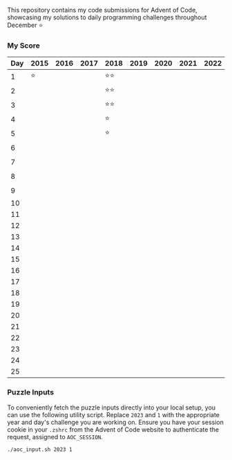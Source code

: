 This repository contains my code submissions for Advent of Code, showcasing my solutions to daily programming challenges throughout December ⭐️

### My Score

| Day | 2015 | 2016 | 2017 | 2018 | 2019 | 2020 | 2021 | 2022 | 2023 |
|-----|------|------|------|------|------|------|------|------|------|
| 1   |  ⭐  |      |      | ⭐⭐  |      |      |      |      | ⭐⭐  |
| 2   |      |      |      | ⭐⭐  |      |      |      |      | ⭐⭐  |
| 3   |      |      |      | ⭐⭐  |      |      |      |      |      |
| 4   |      |      |      | ⭐   |      |      |      |      | ⭐⭐  |
| 5   |      |      |      | ⭐   |      |      |      |      |     |
| 6   |      |      |      |      |      |      |      |      | ⭐⭐    |
| 7   |      |      |      |      |      |      |      |      | ⭐⭐   |
| 8   |      |      |      |      |      |      |      |      | ⭐⭐   |
| 9   |      |      |      |      |      |      |      |      | ⭐⭐    |
| 10  |      |      |      |      |      |      |      |      |      |
| 11  |      |      |      |      |      |      |      |      |       |
| 12  |      |      |      |      |      |      |      |      |       |
| 13  |      |      |      |      |      |      |      |      |       |
| 14  |      |      |      |      |      |      |      |      |       |
| 15  |      |      |      |      |      |      |      |      |       |
| 16  |      |      |      |      |      |      |      |      |       |
| 17  |      |      |      |      |      |      |      |      |       |
| 18  |      |      |      |      |      |      |      |      |       |
| 19  |      |      |      |      |      |      |      |      |       |
| 20  |      |      |      |      |      |      |      |      |       |
| 21  |      |      |      |      |      |      |      |      |       |
| 22  |      |      |      |      |      |      |      |      |       |
| 23  |      |      |      |      |      |      |      |      |       |
| 24  |      |      |      |      |      |      |      |      |       |
| 25  |      |      |      |      |      |      |      |      |       |

### Puzzle Inputs

To conveniently fetch the puzzle inputs directly into your local setup, you can use the following utility script. Replace `2023` and `1` with the appropriate year and day's challenge you are working on. Ensure you have your session cookie in your `.zshrc` from the Advent of Code website to authenticate the request, assigned to `AOC_SESSION`.

```bash
./aoc_input.sh 2023 1
```